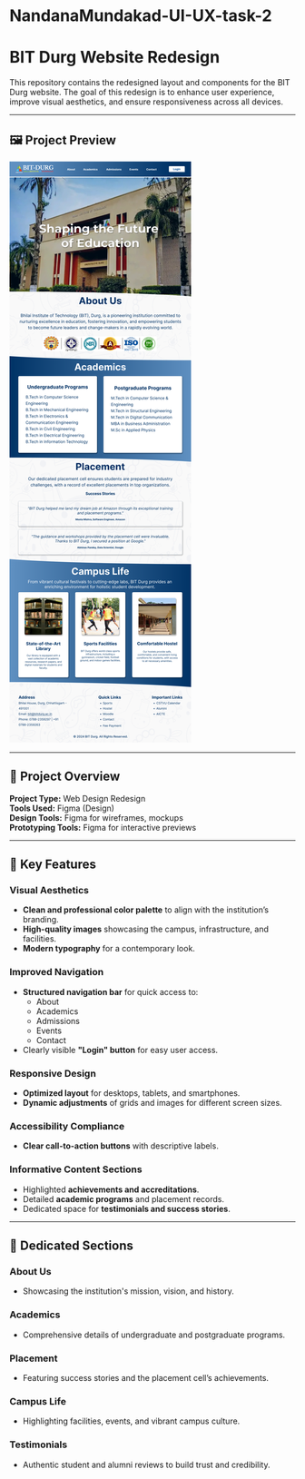 # NandanaMundakad-UI-UX-task-2


# BIT Durg Website Redesign

This repository contains the redesigned layout and components for the BIT Durg website. The goal of this redesign is to enhance user experience, improve visual aesthetics, and ensure responsiveness across all devices.

---

## 🖼 Project Preview

![BIT Durg Website Redesign Preview](./task2.png)

---

## 🔧 Project Overview

**Project Type:** Web Design Redesign  
**Tools Used:** Figma (Design)  
**Design Tools:** Figma for wireframes, mockups  
**Prototyping Tools:** Figma for interactive previews  

---

## 🌟 Key Features

### Visual Aesthetics
- **Clean and professional color palette** to align with the institution’s branding.
- **High-quality images** showcasing the campus, infrastructure, and facilities.
- **Modern typography** for a contemporary look.

### Improved Navigation
- **Structured navigation bar** for quick access to:
  - About
  - Academics
  - Admissions
  - Events
  - Contact
- Clearly visible **"Login" button** for easy user access.

### Responsive Design
- **Optimized layout** for desktops, tablets, and smartphones.
- **Dynamic adjustments** of grids and images for different screen sizes.

### Accessibility Compliance
- **Clear call-to-action buttons** with descriptive labels.

### Informative Content Sections
- Highlighted **achievements and accreditations**.
- Detailed **academic programs** and placement records.
- Dedicated space for **testimonials and success stories**.

---

## 📂 Dedicated Sections

### About Us
- Showcasing the institution's mission, vision, and history.

### Academics
- Comprehensive details of undergraduate and postgraduate programs.

### Placement
- Featuring success stories and the placement cell’s achievements.

### Campus Life
- Highlighting facilities, events, and vibrant campus culture.

### Testimonials
- Authentic student and alumni reviews to build trust and credibility.
